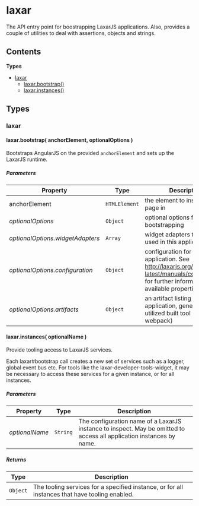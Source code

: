 
# <a id="laxar"></a>laxar

The API entry point for boostrapping LaxarJS applications.
Also, provides a couple of utilities to deal with assertions, objects and strings.

## Contents

**Types**

- [laxar](#laxar)
  - [laxar.bootstrap()](#laxar.bootstrap)
  - [laxar.instances()](#laxar.instances)

## Types

### <a id="laxar"></a>laxar

#### <a id="laxar.bootstrap"></a>laxar.bootstrap( anchorElement, optionalOptions )

Bootstraps AngularJS on the provided `anchorElement` and sets up the LaxarJS runtime.

##### Parameters

| Property | Type | Description |
| -------- | ---- | ----------- |
| anchorElement | `HTMLElement` |  the element to insert the page in |
| _optionalOptions_ | `Object` |  optional options for bootstrapping |
| _optionalOptions.widgetAdapters_ | `Array` |  widget adapters that are used in this application |
| _optionalOptions.configuration_ | `Object` |  configuration for the laxar application. See http://laxarjs.org/docs/laxar-latest/manuals/configuration/ for further information on available properties |
| _optionalOptions.artifacts_ | `Object` |  an artifact listing for the application, generated by the utilized built tool (e.g. webpack) |

#### <a id="laxar.instances"></a>laxar.instances( optionalName )

Provide tooling access to LaxarJS services.

Each laxar#bootstrap call creates a new set of services such as a logger, global event bus etc. For tools
like the laxar-developer-tools-widget, it may be necessary to access these services for a given instance,
or for all instances.

##### Parameters

| Property | Type | Description |
| -------- | ---- | ----------- |
| _optionalName_ | `String` |  The configuration name of a LaxarJS instance to inspect. May be omitted to access all application instances by name. |

##### Returns

| Type | Description |
| ---- | ----------- |
| `Object` |  The tooling services for a specified instance, or for all instances that have tooling enabled. |
